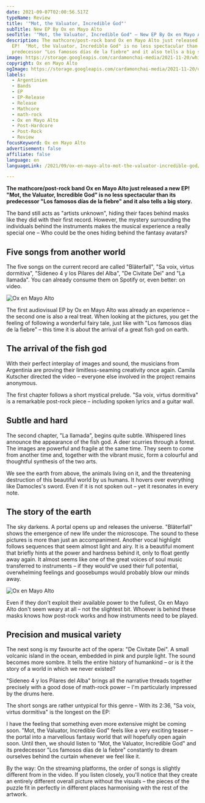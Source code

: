 ```yaml
---
date: 2021-09-07T02:00:56.517Z
typeName: Review
title: '"Mot, the Valuator, Incredible God"'
subTitle: New EP By Ox en Mayo Alto
seoTitle: '"Mot, the Valuator, Incredible God" – New EP By Ox en Mayo Alto'
description: The mathcore/post-rock band Ox en Mayo Alto just released a new
  EP!  "Mot, the Valuator, Incredible God" is no less spectacular than its
  predecessor "Los famosos días de la fiebre" and it also tells a big story.
image: https://storage.googleapis.com/cardamonchai-media/2021-11-20/white-house-stag-jpg-imagine-181808_756f43_1440_960/640.webp
copyright: Ox en Mayo Alto
ogImage: https://storage.googleapis.com/cardamonchai-media/2021-11-20/ox-en-mayo-alto-png-imagine-181808_726a3d_1200_628/640.webp
labels:
  - Argentinien
  - Bands
  - EP
  - EP-Release
  - Release
  - Mathcore
  - math-rock
  - Ox en Mayo Alto
  - Post-Hardcore
  - Post-Rock
  - Review
focusKeyword: Ox en Mayo Alto
advertisement: false
affiliate: false
language: en
languageLink: /2021/09/ox-en-mayo-alto-mot-the-valuator-incredible-god/

---
```


**The mathcore/post-rock band Ox en Mayo Alto just released a new EP! "Mot, the Valuator, Incredible God" is no less spectacular than its predecessor "Los famosos días de la fiebre" and it also tells a big story.**

The band still acts as "artists unknown", hiding their faces behind masks like they did with their first record. However, the mystery surrounding the individuals behind the instruments makes the musical experience a really special one – Who could be the ones hiding behind the fantasy avatars?

## Five songs from another world

The five songs on the current record are called "Bläterfall", "Sa voix, virtus dormitiva", "Sideneo 4 y los Pilares del Alba", "De Civitate Dei" and "La Ilamada". You can already consume them on Spotify or, even better: on video.

![Ox en Mayo Alto](https://storage.googleapis.com/cardamonchai-media/2021-11-20/fox-jpg-imagine-080808_161b09_1440_960/640.webp 'Ox en Mayo Alto')

The first audiovisual EP by Ox en Mayo Alto was already an experience – the second one is also a real treat. When looking at the pictures, you get the feeling of following a wonderful fairy tale, just like with "Los famosos días de la fiebre" – this time it is about the arrival of a great fish god on earth.

## The arrival of the fish god

With their perfect interplay of images and sound, the musicians from Argentinia are proving their limitless-seaming creativity once again. Camila Kutscher directed the video – everyone else involved in the project remains anonymous.

The first chapter follows a short mystical prelude. "Sa voix, virtus dormitiva" is a remarkable post-rock piece – including spoken lyrics and a guitar wall.

## Subtle and hard

The second chapter, "La Ilamada", begins quite subtle. Whispered lines announce the appearance of the fish god. A deer scurries through a forest. The images are powerful and fragile at the same time. They seem to come from another time and, together with the vibrant music, form a colourful and thoughtful synthesis of the two arts.

We see the earth from above, the animals living on it, and the threatening destruction of this beautiful world by us humans. It hovers over everything like Damocles's sword. Even if it is not spoken out – yet it resonates in every note.

## The story of the earth

The sky darkens. A portal opens up and releases the universe. "Bläterfall" shows the emergence of new life under the microscope. The sound to these pictures is more than just an accompaniment. Another vocal highlight follows sequences that seem almost light and airy. It is a beautiful moment that briefly hints at the power and hardness behind it, only to float gently away again. It almost seems like one of the great voices of soul music transferred to instruments – if they would've used their full potential, overwhelming feelings and goosebumps would probably blow our minds away.

![Ox en Mayo Alto](https://storage.googleapis.com/cardamonchai-media/2021-11-20/mot-jpg-imagine-080808_2d3421_1440_960/640.webp 'Ox en Mayo Alto')

Even if they don't exploit their available power to the fullest, Ox en Mayo Alto don't seem weary at all – not the slightest bit. Whoever is behind these masks knows how post-rock works and how instruments need to be played.

## Precision and musical variety

The next song is my favourite act of the opera: "De Civitate Dei". A small volcanic island in the ocean, embedded in pink and purple light. The sound becomes more sombre. It tells the entire history of humankind – or is it the story of a world in which we never existed?

"Sideneo 4 y los Pilares del Alba" brings all the narrative threads together precisely with a good dose of math-rock power – I'm particularly impressed by the drums here.

The short songs are rather untypical for this genre – With its 2:36, "Sa voix, virtus dormitiva" is the longest on the EP:

I have the feeling that something even more extensive might be coming soon. "Mot, the Valuator, Incredible God" feels like a very exciting teaser – the portal into a marvellous fantasy world that will hopefully open again soon. Until then, we should listen to "Mot, the Valuator, Incredible God" and its predecessor "Los famosos días de la fiebre" constantly to dream ourselves behind the curtain whenever we feel like it.

By the way: On the streaming platforms, the order of songs is slightly different from in the video. If you listen closely, you'll notice that they create an entirely different overall picture without the visuals – the pieces of the puzzle fit in perfectly in different places harmonising with the rest of the artwork.

<YouTube id="M5nTMbdOf4w" />
